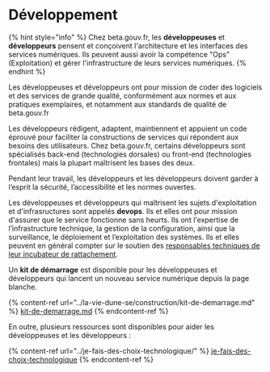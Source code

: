 # Développement

{% hint style="info" %}
Chez beta.gouv.fr, les **développeuses** et **développeurs** pensent et conçoivent l'architecture et les interfaces des services numériques. Ils peuvent aussi avoir la compétence "Ops" (Exploitation) et gérer l'infrastructure de leurs services numériques.
{% endhint %}

Les développeuses et développeurs ont pour mission de coder des logiciels et des services de grande qualité, conformément aux normes et aux pratiques exemplaires, et notamment aux standards de qualité de beta.gouv.fr

Les développeurs rédigent, adaptent, maintiennent et appuient un code éprouvé pour faciliter la constructions de services qui répondent aux besoins des utilisateurs. Chez beta.gouv.fr, certains développeurs sont spécialisés back-end (technologies dorsales) ou front-end (technologies frontales) mais la plupart maîtrisent les bases des deux.

Pendant leur travail, les développeurs et les développeurs doivent garder à l’esprit la sécurité, l’accessibilité et les normes ouvertes.

Les développeuses et développeurs qui maîtrisent les sujets d'exploitation et d'infrasructures sont appelés **devops**. Ils et elles ont pour mission d'assurer que le service fonctionne sans heurts. Ils ont l'expertise de l’infrastructure technique, la gestion de la configuration, ainsi que la surveillance, le déploiement et l’exploitation des systèmes. Ils et elles peuvent en général compter sur le soutien des [responsables techniques de leur incubateur de rattachement](responsables-dincubateur.md).

Un **kit de démarrage** est disponible pour les développeuses et développeurs qui lancent un nouveau service numérique depuis la page blanche.

{% content-ref url="../la-vie-dune-se/construction/kit-de-demarrage.md" %}
[kit-de-demarrage.md](../la-vie-dune-se/construction/kit-de-demarrage.md)
{% endcontent-ref %}

En outre, plusieurs ressources sont disponibles pour aider les développeuses et les développeurs :

{% content-ref url="../je-fais-des-choix-technologique/" %}
[je-fais-des-choix-technologique](../je-fais-des-choix-technologique/)
{% endcontent-ref %}
